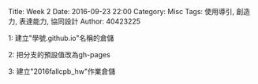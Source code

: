 Title: Week 2
Date: 2016-09-23 22:00
Category: Misc
Tags: 使用導引, 創造力, 表達能力, 協同設計
Author: 40423225

1: 建立"學號.github.io"名稱的倉儲

2: 把分支的預設值改為gh-pages

3: 建立"2016fallcpb_hw"作業倉儲